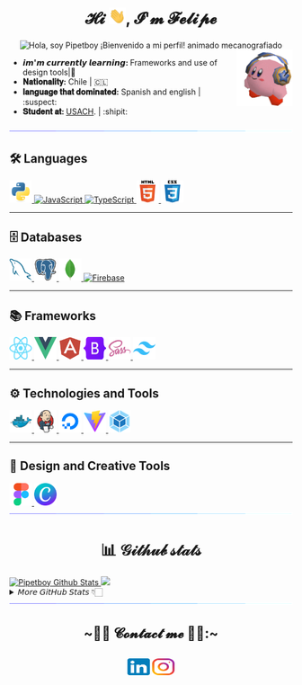 <!-- Este es mi perfil Readme.
 Pasé un buen tiempo trabajando en él y sigo mejorandolo cada vez que puedo, así que si te gusta, no dudes en inspirarte en él.
@Autor: Pipetboy2001

Para crear un README en GitHub es muy sencillo, solo sigue estos pasos:

-Haz clic en el botón "Crear nuevo archivo" en un repositorio de GitHub que hayas creado.
-En el campo "Nombra tu archivo", escribe "README.md" (sin comillas).
-Sientete libre de copiar y pegar lo que quieras de mi archivo "Léame", personalizandolo para que se ajuste a tu propio tema y estadisticas.
-Una vez que hayas agregado todo el contenido, desplazate hasta la parte inferior de la pagina y haz clic en el boton "Confirmar archivo nuevo".
-Tu README ahora estará visible en la pagina principal de tu repositorio.

Herramientas utilizadas para este readme:
- https://stackedit.io/
- https://Readme-typing-svg.demolab.com
- https://github.com/devicons/devicon
- https://github.com/anuraghazra/github-readme-stats
- https://github.com/DenverCoder1/github-readme-streak-stats
- https://github.com/ashutosh00710/github-readme-activity-graph
- https://github.com/ryo-ma/github-profile-trophy

-->

<h1  align="center">𝓗𝓲 <img src="gif/wave.gif" width="30">, 𝓘'𝓶 𝓕𝓮𝓵𝓲𝓹𝓮 </h1>
<center>
    <img src="https://readme-typing-svg.demolab.com/?font=Fira+Code&weight=500&pause=1000&color=9E5DD3&width=435&lines=%E1%B4%84%E1%B4%8F%E1%B4%8D%E1%B4%98%E1%B4%9C%E1%B4%9B%E1%B4%87%CA%80+%E1%B4%80%C9%B4%E1%B4%85+%C9%AA%C9%B4%EA%9C%B0%E1%B4%8F%CA%80%E1%B4%8D%E1%B4%80%E1%B4%9B%C9%AA%E1%B4%84%EA%9C%B1+%E1%B4%87%C9%B4%C9%A2%C9%AA%C9%B4%E1%B4%87%E1%B4%87%CA%80%C9%AA%C9%B4%C9%A2+" align="center" alt="Hola, soy Pipetboy ¡Bienvenido a mi perfil! animado mecanografiado">
</center>

<img src="gif/kirby audifonos.gif" align="right" width="100" height="100">

- <b>𝙞𝙢'𝙢 𝙘𝙪𝙧𝙧𝙚𝙣𝙩𝙡𝙮 𝙡𝙚𝙖𝙧𝙣𝙞𝙣𝙜: </b>Frameworks and use of design tools|:office:
- <b>𝐍𝐚𝐭𝐢𝐨𝐧𝐚𝐥𝐢𝐭𝐲:</b> Chile | :chile:
- <b>𝐥𝐚𝐧𝐠𝐮𝐚𝐠𝐞 𝐭𝐡𝐚𝐭 𝐝𝐨𝐦𝐢𝐧𝐚𝐭𝐞𝐝:</b> Spanish and english | :suspect:
- <b>𝐒𝐭𝐮𝐝𝐞𝐧𝐭 𝐚𝐭: </b> [USACH](https://informatica.usach.cl/ "University of Santiago de Chile"). | :shipit:

<img src="gif/borderseperator.gif"/>

## 🛠️ **Languages**

<a href="https://www.python.org" target="_blank" rel="noopener">
  <img src="SVG/python-original.svg" title="Python" alt="Python" width="40" height="40"/>
</a>
<a href="https://www.javascript.com/" target="_blank" rel="noopener">
  <img src="https://cdn.jsdelivr.net/gh/devicons/devicon/icons/javascript/javascript-original.svg" title="JavaScript" alt="JavaScript" width="40" height="40"/>
</a>
<a href="https://www.typescriptlang.org/" target="_blank" rel="noopener">
  <img src="https://cdn.jsdelivr.net/gh/devicons/devicon/icons/typescript/typescript-original.svg" title="TypeScript" alt="TypeScript" width="40" height="40"/>
</a>
<a href="https://www.w3.org/html/" target="_blank" rel="noopener">
  <img src="SVG/html5-original-wordmark.svg" title="HTML5" alt="HTML5" width="40" height="40"/>
</a>
<a href="https://www.w3schools.com/css/" target="_blank" rel="noopener">
  <img src="SVG/css3-original-wordmark.svg" title="CSS3" alt="CSS3" width="40" height="40"/>
</a>

---

## 🗄️ **Databases**

<a href="https://www.mysql.com/" target="_blank" rel="noopener">
  <img src="SVG/mysql.svg" title="MySQL" alt="MySQL" width="40" height="40"/>
</a>
<a href="https://www.postgresql.org" target="_blank" rel="noopener">
  <img src="SVG/postgresql.svg" title="PostgreSQL" alt="PostgreSQL" width="40" height="40"/>
</a>
<a href="https://www.mongodb.com/" target="_blank" rel="noopener">
  <img src="SVG/mongodb.svg" title="MongoDB" alt="MongoDB" width="40" height="40"/>
</a>
<a href="https://firebase.google.com/" target="_blank" rel="noopener">
  <img src="https://cdn.jsdelivr.net/gh/devicons/devicon/icons/firebase/firebase-plain.svg" title="Firebase" alt="Firebase" width="40" height="40"/>
</a>

---

## 📚 **Frameworks**

<a href="https://reactjs.org/" target="_blank" rel="noopener">
  <img src="SVG/React-icon.svg" title="React" alt="React" width="40" height="40"/>
</a>
<a href="https://vuejs.org/" target="_blank" rel="noopener">
  <img src="SVG/Vue.js.svg" title="Vue.js" alt="Vue.js" width="40" height="40"/>
</a>
<a href="https://angular.io/" target="_blank" rel="noopener">
  <img src="SVG/angularjs-plain.svg" title="Angular" alt="Angular" width="40" height="40"/>
</a>
<a href="https://getbootstrap.com/" target="_blank" rel="noopener">
  <img src="SVG/Bootstrap_logo.svg" title="Bootstrap" alt="Bootstrap" width="40" height="40"/>
</a>
<a href="https://sass-lang.com/" target="_blank" rel="noopener">
  <img src="SVG/sass-original.svg" title="Sass" alt="Sass" width="40" height="40"/>
</a>
<a href="https://tailwindcss.com/" target="_blank" rel="noopener">
  <img src="SVG/tailwindcss-original.svg" title="Tailwind CSS" alt="Tailwind CSS" width="40" height="40"/>
</a>

---

## ⚙️ **Technologies and Tools**

<a href="https://www.docker.com/" target="_blank" rel="noopener">
  <img src="SVG/docker-original.svg" title="Docker" alt="Docker" width="40" height="40"/>
</a>
<a href="https://www.jenkins.io/" target="_blank" rel="noopener">
  <img src="SVG/Jenkins.svg" title="Jenkins" alt="Jenkins" width="40" height="40"/>
</a>
<a href="https://www.digitalocean.com/" target="_blank" rel="noopener">
  <img src="SVG/digitalocean-original.svg" title="DigitalOcean" alt="DigitalOcean" width="40" height="40"/>
</a>
<a href="https://vitejs.dev/" target="_blank" rel="noopener">
  <img src="SVG/vitejs-original.svg" title="Vite" alt="Vite" width="40" height="40"/>
</a>
<a href="https://webpack.js.org/" target="_blank" rel="noopener">
  <img src="SVG/webpack-original.svg" title="Webpack" alt="Webpack" width="40" height="40"/>
</a>

---

## 🎨 **Design and Creative Tools**

<a href="https://www.figma.com/" target="_blank" rel="noopener">
  <img src="SVG/Figma-logo.svg" title="Figma" alt="Figma" width="40" height="40"/>
</a>
<a href="https://www.canva.com/" target="_blank" rel="noopener">
  <img src="SVG/Canva_icon_2021.svg" title="Canva" alt="Canva" width="40" height="40"/>
</a>

<img src="gif/borderseperator.gif"/>
<h1  align="center"> 📊 𝒢𝒾𝓉𝒽𝓊𝒷 𝓈𝓉𝒶𝓉𝓈 </h1>

<a href="https://github.com/anuraghazra/convoychat">
   <img height="140"  alt="Pipetboy Github Stats" src="https://denvercoder1-github-readme-stats.vercel.app/api/?username=pipetboy2001&count_private=true&show_icons=true&include_all_commits=true&count_private=true&theme=react&hide_border=true&bg_color=1F222E&title_color=F85D7F&icon_color=F8D866" />
</a>
<a href="https://github.com/anuraghazra/github-readme-stats">
  <img height="140"  src="https://denvercoder1-github-readme-stats.vercel.app/api/top-langs/?username=pipetboy2001&langs_count=6&layout=compact&theme=react&hide_border=true&bg_color=1F222E&title_color=F85D7F&icon_color=F8D866&hide=Jupyter%20Notebook,Roff" />
</a>

<details>
<summary>𝘔𝘰𝘳𝘦 𝘎𝘪𝘵𝘏𝘶𝘣 𝘚𝘵𝘢𝘵𝘴 👇🏻</summary>
<div>

<a href="https://github.com/DenverCoder1/github-readme-streak-stats">
   <img height="150"  src="http://github-readme-streak-stats.herokuapp.com?user=pipetboy2001&theme=radical&hide_border=true&locale=es&date_format=j%20M%5B%20Y%5D&stroke=F7D747&ring=F7EE64&fire=DD6017&currStreakNum=DD39DB&sideLabels=DDD427"/>
</a>
<a href="https://github.com/anuraghazra/github-readme-stats">
  <img height="150"  alt="wakaTime Pipetboy" src="https://github-readme-stats.vercel.app/api/wakatime?username=pipetboy2001&theme=react&hide_border=true&bg_color=1F222E&title_color=F85D7F&icon_color=F8D866&hide=Jupyter%20Notebook,Rof&custom_title=PipetboyWakaTime" />
</a>

[![trophy](https://hacked-github-stat-trophies.vercel.app/?username=pipetboy2001&theme=dracula&rank=SECRET,SSS,SS,S,AAA,AA,A,B,C&no-frame=false&no-bg=false&margin-w=4&column=8)](https://github.com/ryo-ma/github-profile-trophy)

<a href="https://github.com/ashutosh00710/github-readme-activity-graph"><img alt="Pipetboy Activity Graph" src="https://github-readme-activity-graph.cyclic.app/graph/?username=Pipetboy2001&theme=rogue&hide_border=true&point=FFFFFF&hide_border=true&locale=es&date_format=j%20M%5B%20Y%5D&stroke=F7D747&ring=F7EE64&fire=DD6017&currStreakNum=DD39DB&sideLabels=DDD427)" /></a>

𝗡𝗢𝗧𝗘: 𝗧𝗵𝗶𝘀 𝗱𝗼𝗲𝘀 𝗻𝗼𝘁 𝗶𝗻𝗱𝗶𝗰𝗮𝘁𝗲 𝗺𝘆 𝘀𝗸𝗶𝗹𝗹 𝗹𝗲𝘃𝗲𝗹 𝗼𝗿 𝗹𝗮𝗻𝗴𝘂𝗮𝗴𝗲 𝗽𝗿𝗼𝗳𝗶𝗰𝗶𝗲𝗻𝗰𝘆, 𝗶𝘁'𝘀 𝗺𝗲𝗿𝗲𝗹𝘆 𝗮 𝗚𝗶𝘁𝗛𝘂𝗯 𝗺𝗲𝘁𝗿𝗶𝗰 𝗼𝗳 𝘄𝗵𝗶𝗰𝗵 𝗹𝗮𝗻𝗴𝘂𝗮𝗴𝗲𝘀 𝗜 𝗵𝗮𝘃𝗲 𝘁𝗵𝗲 𝗺𝗼𝘀𝘁 𝗰𝗼𝗱𝗲 𝗼𝗳 𝗼𝗻 𝗚𝗶𝘁𝗛𝘂𝗯.

</div>
</details>

<img src="gif/borderseperator.gif"/>
<h2 align="center" style="font-size: 24px">
    ~🐱‍💻 𝓒𝓸𝓷𝓽𝓪𝓬𝓽 𝓶𝓮 🐱‍💻:~
<h2>

<p align="center">
    <a href="https://www.linkedin.com/in/pipetboy/" target="blank"><img align="center"
        src="SVG/LinkedIn_icon.svg" alt="pipetboy2001" height="30" width="40" /></a>
    <a href="https://instagram.com/Pipetboy2001" target="blank"><img align="center"
        src="SVG/instagram.svg" alt="Pipetboy2001" height="30" width="40" /></a>
</p>
